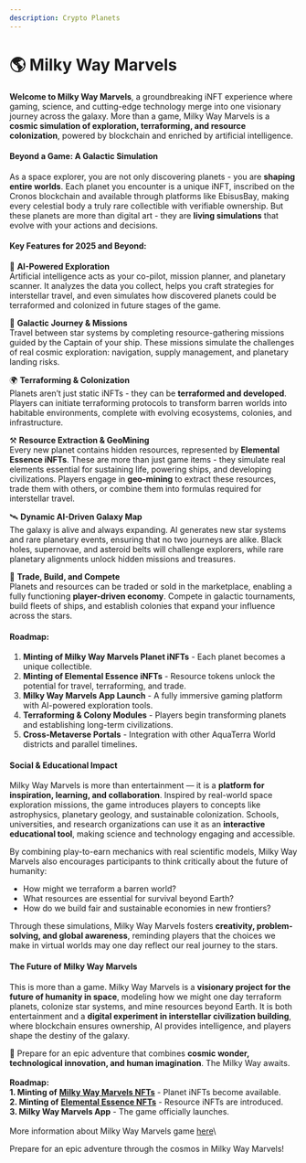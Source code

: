 ```yaml
---
description: Crypto Planets
---
```


# 🌎 Milky Way Marvels

**Welcome to Milky Way Marvels**, a groundbreaking iNFT experience where gaming, science, and cutting-edge technology merge into one visionary journey across the galaxy. More than a game, Milky Way Marvels is a **cosmic simulation of exploration, terraforming, and resource colonization**, powered by blockchain and enriched by artificial intelligence.

#### Beyond a Game: A Galactic Simulation

As a space explorer, you are not only discovering planets - you are **shaping entire worlds**. Each planet you encounter is a unique iNFT, inscribed on the Cronos blockchain and available through platforms like EbisusBay, making every celestial body a truly rare collectible with verifiable ownership. But these planets are more than digital art - they are **living simulations** that evolve with your actions and decisions.

#### Key Features for 2025 and Beyond:

🚀 **AI-Powered Exploration**\
Artificial intelligence acts as your co-pilot, mission planner, and planetary scanner. It analyzes the data you collect, helps you craft strategies for interstellar travel, and even simulates how discovered planets could be terraformed and colonized in future stages of the game.

🌌 **Galactic Journey & Missions**\
Travel between star systems by completing resource-gathering missions guided by the Captain of your ship. These missions simulate the challenges of real cosmic exploration: navigation, supply management, and planetary landing risks.

🌍 **Terraforming & Colonization**\
Planets aren’t just static iNFTs - they can be **terraformed and developed**. Players can initiate terraforming protocols to transform barren worlds into habitable environments, complete with evolving ecosystems, colonies, and infrastructure.

⚒️ **Resource Extraction & GeoMining**\
Every new planet contains hidden resources, represented by **Elemental Essence iNFTs**. These are more than just game items - they simulate real elements essential for sustaining life, powering ships, and developing civilizations. Players engage in **geo-mining** to extract these resources, trade them with others, or combine them into formulas required for interstellar travel.

🛰️ **Dynamic AI-Driven Galaxy Map**\
The galaxy is alive and always expanding. AI generates new star systems and rare planetary events, ensuring that no two journeys are alike. Black holes, supernovae, and asteroid belts will challenge explorers, while rare planetary alignments unlock hidden missions and treasures.

💱 **Trade, Build, and Compete**\
Planets and resources can be traded or sold in the marketplace, enabling a fully functioning **player-driven economy**. Compete in galactic tournaments, build fleets of ships, and establish colonies that expand your influence across the stars.

#### Roadmap:

1. **Minting of Milky Way Marvels Planet iNFTs** - Each planet becomes a unique collectible.
2. **Minting of Elemental Essence iNFTs** - Resource tokens unlock the potential for travel, terraforming, and trade.
3. **Milky Way Marvels App Launch** - A fully immersive gaming platform with AI-powered exploration tools.
4. **Terraforming & Colony Modules** - Players begin transforming planets and establishing long-term civilizations.
5. **Cross-Metaverse Portals** - Integration with other AquaTerra World districts and parallel timelines.

#### Social & Educational Impact

Milky Way Marvels is more than entertainment — it is a **platform for inspiration, learning, and collaboration**. Inspired by real-world space exploration missions, the game introduces players to concepts like astrophysics, planetary geology, and sustainable colonization. Schools, universities, and research organizations can use it as an **interactive educational tool**, making science and technology engaging and accessible.

By combining play-to-earn mechanics with real scientific models, Milky Way Marvels also encourages participants to think critically about the future of humanity:

* How might we terraform a barren world?
* What resources are essential for survival beyond Earth?
* How do we build fair and sustainable economies in new frontiers?

Through these simulations, Milky Way Marvels fosters **creativity, problem-solving, and global awareness**, reminding players that the choices we make in virtual worlds may one day reflect our real journey to the stars.

#### The Future of Milky Way Marvels

This is more than a game. Milky Way Marvels is a **visionary project for the future of humanity in space**, modeling how we might one day terraform planets, colonize star systems, and mine resources beyond Earth. It is both entertainment and a **digital experiment in interstellar civilization building**, where blockchain ensures ownership, AI provides intelligence, and players shape the destiny of the galaxy.

🌠 Prepare for an epic adventure that combines **cosmic wonder, technological innovation, and human imagination**. The Milky Way awaits.\
\
**Roadmap:**\
**1. Minting of** [**Milky Way Marvels NFTs**](https://cryptoplanets.rainbowland.org) - Planet iNFTs become available.\
**2. Minting of** [**Elemental Essence NFTs**](https://goldenape.rainbowland.org) - Resource iNFTs are introduced.\
**3. Milky Way Marvels App** - The game officially launches.\
\
More information about Milky Way Marvels game [here](https://www.cryptoplanets.rainbowland.org/)\


Prepare for an epic adventure through the cosmos in Milky Way Marvels!
